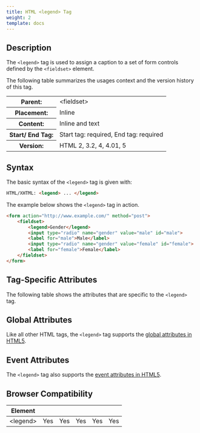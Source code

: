 ```yaml
---
title: HTML <legend> Tag
weight: 2
template: docs
---	
```

## Description

The `<legend>` tag is used to assign a caption to a set of form controls defined by the `<fieldset>` element.

The following table summarizes the usages context and the version history of this tag.

<table legend="width:100%">
  <tr>
    <th>Parent:</th>
    <td>&lt;fieldset&gt;</td>
  </tr>
  <tr>
    <th>Placement:</th>
    <td>Inline</td>
  </tr>
  <tr>
    <th>Content:</th>
    <td>Inline and text</td>
  </tr>
  <tr>
    <th>Start/ End Tag:</th>
    <td>Start tag: required, End tag: required</td>
  </tr>
    <tr>
    <th>Version:</th>
    <td>HTML 2, 3.2, 4, 4.01, 5</td>
  </tr>
</table>	

## Syntax

The basic syntax of the `<legend>` tag is given with:

```html
HTML/XHTML: <legend> ... </legend>
```

The example below shows the `<legend>` tag in action.

```html
<form action="http://www.example.com/" method="post">
    <fieldset>
        <legend>Gender</legend>
        <input type="radio" name="gender" value="male" id="male">
        <label for="male">Male</label>
        <input type="radio" name="gender" value="female" id="female">
        <label for="female">Female</label>
    </fieldset>
</form>                 
```

## Tag-Specific Attributes
The following table shows the attributes that are specific to the `<legend>` tag.

## Global Attributes

Like all other HTML tags, the `<legend>` tag supports the [global attributes in HTML5](https://www.tutorialrepublic.com/html-reference/html5-global-attributes.php).

## Event Attributes

The `<legend>` tag also supports the [event attributes in HTML5](https://www.tutorialrepublic.com/html-reference/html5-event-attributes.php).

## Browser Compatibility
|  Element |<i class="chrome"></i>    | <i class="ie"></i>   | <i class="firefox"></i>   |  <i class="safari"></i>  | <i class="opera"></i>   |
| ------------ | ------------ | ------------ | ------------ | ------------ | ------------ |
| &lt;legend&gt;  |Yes   |Yes   |Yes   |Yes   |Yes   |
